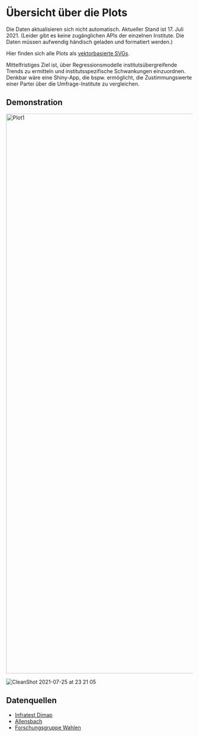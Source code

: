 # Übersicht über die Plots

Die Daten aktualisieren sich nicht automatisch. Aktueller Stand ist 17. Juli 2021. 
(Leider gibt es keine zugänglichen APIs der einzelnen Institute. Die Daten müssen aufwendig händisch geladen und formatiert werden.)

Hier finden sich alle Plots als [vektorbasierte SVGs](https://github.com/dominiklawetzky/sonntagsfrage/tree/main/SVG).

Mittelfristiges Ziel ist, über Regressionsmodelle institutsübergreifende Trends zu ermitteln und institutsspezifische Schwankungen einzuordnen. Denkbar wäre eine Shiny-App, die bspw. ermöglicht, die Zustimmungswerte einer Partei über die Umfrage-Institute zu vergleichen. 

## Demonstration
<img width="1507" alt="Plot1" src="https://user-images.githubusercontent.com/75689258/126913880-ba5f5efc-7ac9-4607-98a1-d56f15754939.png">

![CleanShot 2021-07-25 at 23 21 05](https://user-images.githubusercontent.com/75689258/126913887-90595c66-5f72-4de1-8866-4346618991b2.gif)

## Datenquellen
- [Infratest Dimap](https://www.infratest-dimap.de/umfragen-analysen/bundesweit/sonntagsfrage/)
- [Allensbach](https://www.ifd-allensbach.de/studien-und-berichte/sonntagsfrage/gesamt.html)
- [Forschungsgruppe Wahlen](https://www.wahlrecht.de/umfragen/politbarometer.htm)
